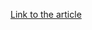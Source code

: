 [Link to the article](https://thehackernews.com/2025/06/google-adds-multi-layered-defenses-to.html)
